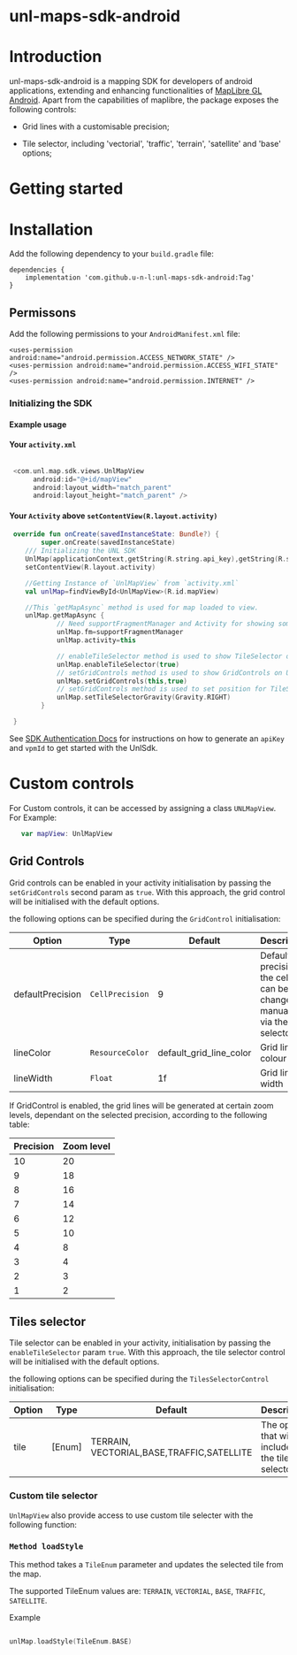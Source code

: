 # unl-maps-sdk-android

# Introduction

unl-maps-sdk-android is a mapping SDK for developers of android applications, extending and enhancing functionalities of [MapLibre GL Android](https://docs.maptiler.com/maplibre-gl-native-android/). Apart from the capabilities of maplibre, the package exposes the following controls:

- Grid lines with a customisable precision;

- Tile selector, including 'vectorial', 'traffic', 'terrain', 'satellite' and 'base' options;

# Getting started

# Installation
Add the following dependency to your `build.gradle` file:

```
dependencies {
    implementation 'com.github.u-n-l:unl-maps-sdk-android:Tag'
}
```

## Permissons
Add the following permissions to your `AndroidManifest.xml` file:
```
<uses-permission android:name="android.permission.ACCESS_NETWORK_STATE" />
<uses-permission android:name="android.permission.ACCESS_WIFI_STATE" />
<uses-permission android:name="android.permission.INTERNET" />
```

### Initializing the SDK

#### Example usage
#### Your `activity.xml`
```Kotlin

 <com.unl.map.sdk.views.UnlMapView
      android:id="@+id/mapView"
      android:layout_width="match_parent"
      android:layout_height="match_parent" />

```


#### Your `Activity` above `setContentView(R.layout.activity)`

```Kotlin
 override fun onCreate(savedInstanceState: Bundle?) {
        super.onCreate(savedInstanceState)
    /// Initializing the UNL SDK
    UnlMap(applicationContext,getString(R.string.api_key),getString(R.string.vpm_id))
    setContentView(R.layout.activity)

    //Getting Instance of `UnlMapView` from `activity.xml`
    val unlMap=findViewById<UnlMapView>(R.id.mapView)

    //This `getMapAsync` method is used for map loaded to view.
    unlMap.getMapAsync {
            // Need supportFragmentManager and Activity for showing some controls
            unlMap.fm=supportFragmentManager
            unlMap.activity=this

            // enableTileSelector method is used to show TileSelector on UnlMapView or not.
            unlMap.enableTileSelector(true)
            // setGridControls method is used to show GridControls on UnlMapView or not.
            unlMap.setGridControls(this,true)
            // setGridControls method is used to set position for TileSelector.
            unlMap.setTileSelectorGravity(Gravity.RIGHT)
        }

 }
```

See [SDK Authentication Docs](https://u-n-l.github.io/unl-map-js-docs/authentication/) for instructions on how to generate an `apiKey` and `vpmId` to get started with the UnlSdk.

# Custom controls

For Custom controls, it can be accessed by assigning a class `UNLMapView`. For Example:

```Kotlin
   var mapView: UnlMapView

```

## Grid Controls

Grid controls can be enabled in your activity initialisation by passing the `setGridControls` second param as `true`. With this approach, the grid control will be initialised with the default options.

the following options can be specified during the `GridControl` initialisation:

| Option           | Type            | Default                 | Description                                                                      |
| ---------------- | --------------- | ----------------------- |--------------------------------------------------------------------------------  |
| defaultPrecision | `CellPrecision` | 9                       | Default precision of the cells. It can be changed manually via the grid selector |
| lineColor        | `ResourceColor` | default_grid_line_color | Grid line's colour                                                               |
| lineWidth        | `Float `        | 1f                      | Grid line's width                                                                |

If GridControl is enabled, the grid lines will be generated at certain zoom levels, dependant on the selected precision, according to the following table:

| Precision | Zoom level |
| --------- | ---------- |
| 10        | 20         |
| 9         | 18         |
| 8         | 16         |
| 7         | 14         |
| 6         | 12         |
| 5         | 10         |
| 4         | 8          |
| 3         | 4          |
| 2         | 3          |
| 1         | 2          |

## Tiles selector

Tile selector can be enabled in your activity, initialisation by passing the  `enableTileSelector` param `true`. With this approach, the tile selector control will be initialised with the default options.

the following options can be specified during the `TilesSelectorControl` initialisation:


| Option | Type    | Default                                                  | Description                                             |
| ------ | ------- | -------------------------------------------------------- | ------------------------------------------------------- |
| tile  | [Enum]   | TERRAIN, VECTORIAL,BASE,TRAFFIC,SATELLITE                | The options that will be included in the tiles selector |

### Custom tile selector

`UnlMapView` also provide access to use custom tile selecter with the following function:

### `Method loadStyle`

This method takes a `TileEnum` parameter and updates the selected tile from the map.

The supported TileEnum values are:  `TERRAIN`, `VECTORIAL`, `BASE`, `TRAFFIC`, `SATELLITE`.

Example

```kotlin

unlMap.loadStyle(TileEnum.BASE)

```
